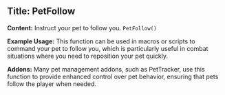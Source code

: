 ## Title: PetFollow

**Content:**
Instruct your pet to follow you.
`PetFollow()`

**Example Usage:**
This function can be used in macros or scripts to command your pet to follow you, which is particularly useful in combat situations where you need to reposition your pet quickly.

**Addons:**
Many pet management addons, such as PetTracker, use this function to provide enhanced control over pet behavior, ensuring that pets follow the player when needed.